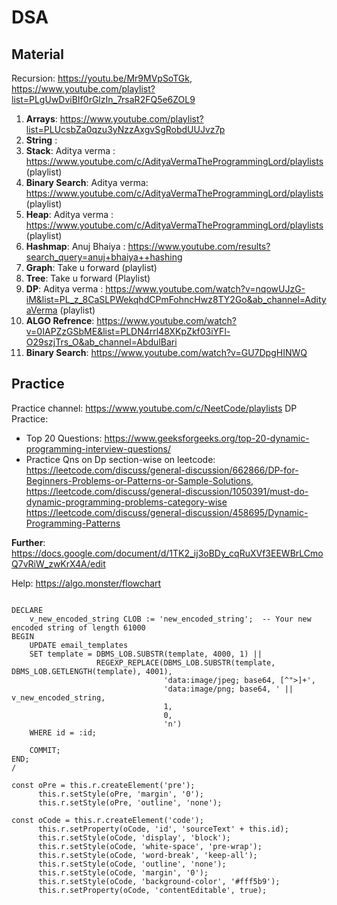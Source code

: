 # DSA



## Material

Recursion: https://youtu.be/Mr9MVpSoTGk, https://www.youtube.com/playlist?list=PLgUwDviBIf0rGlzIn_7rsaR2FQ5e6ZOL9
1. **Arrays**: https://www.youtube.com/playlist?list=PLUcsbZa0qzu3yNzzAxgvSgRobdUUJvz7p
2. **String**  : 
3. **Stack**: Aditya verma : https://www.youtube.com/c/AdityaVermaTheProgrammingLord/playlists (playlist)
4. **Binary Search**: Aditya verma: https://www.youtube.com/c/AdityaVermaTheProgrammingLord/playlists (playlist)
5. **Heap**: Aditya verma : https://www.youtube.com/c/AdityaVermaTheProgrammingLord/playlists (playlist)
6. **Hashmap**: Anuj Bhaiya : https://www.youtube.com/results?search_query=anuj+bhaiya++hashing
7. **Graph**: Take u forward (playlist)
8. **Tree**:  Take u forward (Playlist)
9. **DP**: Aditya verma : https://www.youtube.com/watch?v=nqowUJzG-iM&list=PL_z_8CaSLPWekqhdCPmFohncHwz8TY2Go&ab_channel=AdityaVerma  (playlist)
10. **ALGO Refrence**: https://www.youtube.com/watch?v=0IAPZzGSbME&list=PLDN4rrl48XKpZkf03iYFl-O29szjTrs_O&ab_channel=AbdulBari
11. **Binary Search**: https://www.youtube.com/watch?v=GU7DpgHINWQ



## Practice


Practice channel: https://www.youtube.com/c/NeetCode/playlists
DP Practice:
- Top 20 Questions: https://www.geeksforgeeks.org/top-20-dynamic-programming-interview-questions/
- Practice Qns on Dp section-wise on leetcode:  https://leetcode.com/discuss/general-discussion/662866/DP-for-Beginners-Problems-or-Patterns-or-Sample-Solutions,                                                         https://leetcode.com/discuss/general-discussion/1050391/must-do-dynamic-programming-problems-category-wise
  https://leetcode.com/discuss/general-discussion/458695/Dynamic-Programming-Patterns


**Further**: https://docs.google.com/document/d/1TK2_ij3oBDy_cqRuXVf3EEWBrLCmoQ7vRiW_zwKrX4A/edit

Help: https://algo.monster/flowchart



```

DECLARE
    v_new_encoded_string CLOB := 'new_encoded_string';  -- Your new encoded string of length 61000
BEGIN
    UPDATE email_templates
    SET template = DBMS_LOB.SUBSTR(template, 4000, 1) || 
                   REGEXP_REPLACE(DBMS_LOB.SUBSTR(template, DBMS_LOB.GETLENGTH(template), 4001),
                                  'data:image/jpeg; base64, [^">]+',
                                  'data:image/png; base64, ' || v_new_encoded_string,
                                  1,
                                  0,
                                  'n')
    WHERE id = :id;

    COMMIT;
END;
/

const oPre = this.r.createElement('pre');
      this.r.setStyle(oPre, 'margin', '0');
      this.r.setStyle(oPre, 'outline', 'none');

const oCode = this.r.createElement('code');
      this.r.setProperty(oCode, 'id', 'sourceText' + this.id);
      this.r.setStyle(oCode, 'display', 'block');
      this.r.setStyle(oCode, 'white-space', 'pre-wrap');
      this.r.setStyle(oCode, 'word-break', 'keep-all');
      this.r.setStyle(oCode, 'outline', 'none');
      this.r.setStyle(oCode, 'margin', '0');
      this.r.setStyle(oCode, 'background-color', '#fff5b9');
      this.r.setProperty(oCode, 'contentEditable', true);




```

